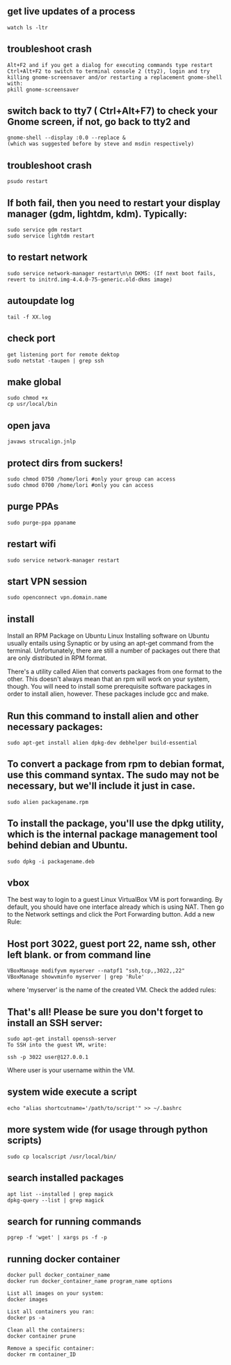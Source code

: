 ## get live updates of a process

    watch ls -ltr 

## troubleshoot crash

    Alt+F2 and if you get a dialog for executing commands type restart
    Ctrl+Alt+F2 to switch to terminal console 2 (tty2), login and try killing gnome-screensaver and/or restarting a replacement gnome-shell with: 
    pkill gnome-screensaver 

## switch back to tty7 ( Ctrl+Alt+F7) to check your Gnome screen, if not, go back to tty2 and 

    gnome-shell --display :0.0 --replace & 
    (which was suggested before by steve and msdin respectively)

## troubleshoot crash

    psudo restart

## If both fail, then you need to restart your display manager (gdm, lightdm, kdm). Typically: 

    sudo service gdm restart
    sudo service lightdm restart

## to restart network

    sudo service network-manager restart\n\n DKMS: (If next boot fails, revert to initrd.img-4.4.0-75-generic.old-dkms image)


## autoupdate log

    tail -f XX.log

## check port

    get listening port for remote dektop
    sudo netstat -taupen | grep ssh

## make global

    sudo chmod +x
    cp usr/local/bin

## open java
    javaws strucalign.jnlp

## protect dirs from suckers!
    sudo chmod 0750 /home/lori #only your group can access
    sudo chmod 0700 /home/lori #only you can access

## purge PPAs
    sudo purge-ppa ppaname

## restart wifi

    sudo service network-manager restart

## start VPN session

    sudo openconnect vpn.domain.name

## install 

Install an RPM Package on Ubuntu Linux
Installing software on Ubuntu usually entails using Synaptic or by using an apt-get command from the terminal. Unfortunately, there are still a number of packages out there that are only distributed in RPM format.

There's a utility called Alien that converts packages from one format to the other. This doesn't always mean that an rpm will work on your system, though. You will need to install some prerequisite software packages in order to install alien, however. These packages include gcc and make.

## Run this command to install alien and other necessary packages:

    sudo apt-get install alien dpkg-dev debhelper build-essential

## To convert a package from rpm to debian format, use this command syntax. The sudo may not be necessary, but we'll include it just in case.

    sudo alien packagename.rpm

## To install the package, you'll use the dpkg utility, which is the internal package management tool behind debian and Ubuntu.

    sudo dpkg -i packagename.deb

## vbox

The best way to login to a guest Linux VirtualBox VM is port forwarding. By default, you should have one interface already which is using NAT. Then go to the Network settings and click the Port Forwarding button. Add a new Rule:

## Host port 3022, guest port 22, name ssh, other left blank. or from command line

    VBoxManage modifyvm myserver --natpf1 "ssh,tcp,,3022,,22"
    VBoxManage showvminfo myserver | grep 'Rule'

where 'myserver' is the name of the created VM. Check the added rules:
    
## That's all! Please be sure you don't forget to install an SSH server:

    sudo apt-get install openssh-server
    To SSH into the guest VM, write:

    ssh -p 3022 user@127.0.0.1

Where user is your username within the VM.

## system wide execute a script

    echo "alias shortcutname='/path/to/script'" >> ~/.bashrc

## more system wide (for usage through python scripts)
    sudo cp localscript /usr/local/bin/
    
## search installed packages

    apt list --installed | grep magick
    dpkg-query --list | grep magick

## search for running commands 
    pgrep -f 'wget' | xargs ps -f -p

## running docker container

    docker pull docker_container_name
    docker run docker_container_name program_name options

    List all images on your system:
    docker images

    List all containers you ran:
    docker ps -a

    Clean all the containers:
    docker container prune

    Remove a specific container:
    docker rm container_ID

